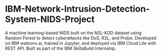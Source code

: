 # IBM-Network-Intrusion-Detection-System-NIDS-Project
A machine learning-based NIDS built on the NSL-KDD dataset using Random Forest to detect cyberattacks like DoS, R2L, and Probe. Developed on IBM watsonx.ai, trained in Jupyter, and deployed via IBM Cloud Lite with REST API. Built as part of the IBM SkillsBuild Internship.
